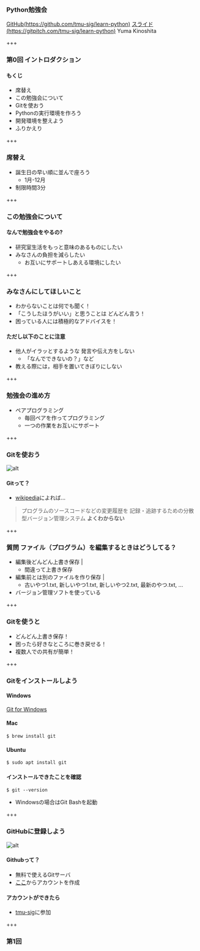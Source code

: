 ### Python勉強会
[GitHub(https://github.com/tmu-sig/learn-python)](https://github.com/tmu-sig/learn-python)
[スライド(https://gitpitch.com/tmu-sig/learn-python)](https://gitpitch.com/tmu-sig/learn-python)
Yuma Kinoshita

+++

### 第0回 イントロダクション
#### もくじ
- 席替え
- この勉強会について
- Gitを使おう
- Pythonの実行環境を作ろう
- 開発環境を整えよう
- ふりかえり

+++

### 席替え
- 誕生日の早い順に並んで座ろう
  - 1月-12月
- 制限時間3分

+++

### この勉強会について
#### なんで勉強会をやるの?
- 研究室生活をもっと意味のあるものにしたい
- みなさんの負担を減らしたい
  - お互いにサポートしあえる環境にしたい

+++

### みなさんにしてほしいこと
- わからないことは何でも聞く！
- 「こうしたほうがいい」と思うことは  どんどん言う！
- 困っている人には積極的なアドバイスを！

#### ただし以下のことに注意
- 他人がイラッとするような  発言や伝え方をしない
  - 「なんでできないの？」など
- 教える際には，相手を置いてきぼりにしない

+++

### 勉強会の進め方
- ペアプログラミング
  - 毎回ペアを作ってプログラミング
  - 一つの作業をお互いにサポート

+++

### Gitを使おう
![alt](https://git-scm.com/images/logos/downloads/Git-Logo-2Color.png)
#### Gitって？
- [wikipedia](https://ja.wikipedia.org/wiki/Git)によれば…
> プログラムのソースコードなどの変更履歴を
  記録・追跡するための分散型バージョン管理システム
**よくわからない**

+++

### 質問 ファイル（プログラム）を編集するときはどうしてる？
- 編集後どんどん上書き保存 |
  - 間違って上書き保存
- 編集前とは別のファイルを作り保存 |
  - 古いやつ1.txt, 新しいやつ1.txt, 新しいやつ2.txt, 最新のやつ.txt, ...
- バージョン管理ソフトを使っている

+++

### Gitを使うと
- どんどん上書き保存！
- 困ったら好きなところに巻き戻せる！
- 複数人での共有が簡単！

+++

### Gitをインストールしよう
#### Windows
[Git for Windows](https://gitforwindows.org/)

#### Mac
```
$ brew install git
```

#### Ubuntu
```
$ sudo apt install git
```

#### インストールできたことを確認
```
$ git --version
```
- Windowsの場合はGit Bashを起動

+++

### GitHubに登録しよう
![alt](https://assets-cdn.github.com/images/modules/logos_page/Octocat.png)
#### Githubって？
- 無料で使えるGitサーバ
- [ここ](https://github.com/)からアカウントを作成

#### アカウントができたら
- [tmu-sig](https://github.com/tmu-sig/learn-python)に参加

+++

### 第1回
